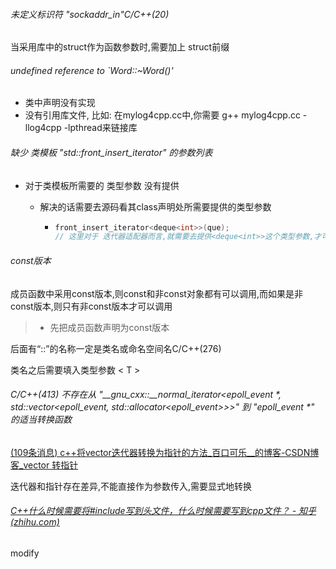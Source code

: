 ###### 未定义标识符 "sockaddr_in"C/C++(20)

当采用库中的struct作为函数参数时,需要加上 struct前缀



###### undefined reference to `Word::~Word()'

- 类中声明没有实现
- 没有引用库文件, 比如: 在mylog4cpp.cc中,你需要 g++ mylog4cpp.cc -llog4cpp -lpthread来链接库



###### 缺少 类模板 "std::front_insert_iterator" 的参数列表

- 对于类模板所需要的 类型参数 没有提供

  - 解决的话需要去源码看其class声明处所需要提供的类型参数

    - ```cpp
      front_insert_iterator<deque<int>>(que);
      // 这里对于 迭代器适配器而言,就需要去提供<deque<int>>这个类型参数,才可
      ```

###### const版本

​	成员函数中采用const版本,则const和非const对象都有可以调用,而如果是非const版本,则只有非const版本才可以调用

> - 先把成员函数声明为const版本

后面有“::”的名称一定是类名或命名空间名C/C++(276)



类名之后需要填入类型参数 < T >





###### C/C++(413) 不存在从 "__gnu_cxx::__normal_iterator<epoll_event *, std::vector<epoll_event, std::allocator<epoll_event>>>" 到 "epoll_event *" 的适当转换函数

[(109条消息) c++将vector迭代器转换为指针的方法_百口可乐__的博客-CSDN博客_vector 转指针](https://blog.csdn.net/m0_60352504/article/details/123411929)

迭代器和指针存在差异,不能直接作为参数传入,需要显式地转换







###### [ C++什么时候需要将#include写到头文件，什么时候需要写到cpp文件？ - 知乎 (zhihu.com)](https://www.zhihu.com/question/270945429)

















modify









